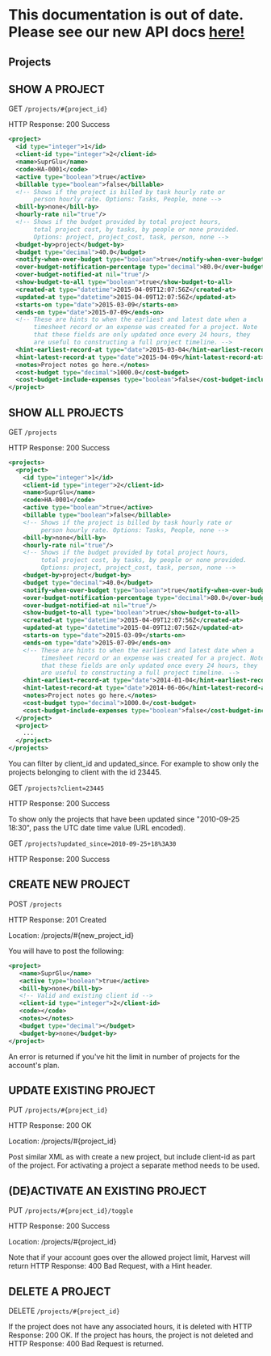 # This documentation is out of date. Please see our new API docs [here!](http://help.getharvest.com/api)

## Projects

## SHOW A PROJECT

GET `/projects/#{project_id}`

HTTP Response: 200 Success

```xml
<project>
  <id type="integer">1</id>
  <client-id type="integer">2</client-id>
  <name>SuprGlu</name>
  <code>HA-0001</code>
  <active type="boolean">true</active>
  <billable type="boolean">false</billable>
  <!-- Shows if the project is billed by task hourly rate or
       person hourly rate. Options: Tasks, People, none -->
  <bill-by>none</bill-by>
  <hourly-rate nil="true"/>
  <!-- Shows if the budget provided by total project hours,
       total project cost, by tasks, by people or none provided.
       Options: project, project_cost, task, person, none -->
  <budget-by>project</budget-by>
  <budget type="decimal">40.0</budget>
  <notify-when-over-budget type="boolean">true</notify-when-over-budget>
  <over-budget-notification-percentage type="decimal">80.0</over-budget-notification-percentage>
  <over-budget-notified-at nil="true"/>
  <show-budget-to-all type="boolean">true</show-budget-to-all>
  <created-at type="datetime">2015-04-09T12:07:56Z</created-at>
  <updated-at type="datetime">2015-04-09T12:07:56Z</updated-at>
  <starts-on type="date">2015-03-09</starts-on>
  <ends-on type="date">2015-07-09</ends-on>
  <!-- These are hints to when the earliest and latest date when a
       timesheet record or an expense was created for a project. Note
       that these fields are only updated once every 24 hours, they
       are useful to constructing a full project timeline. -->
  <hint-earliest-record-at type="date">2015-03-04</hint-earliest-record-at>
  <hint-latest-record-at type="date">2015-04-09</hint-latest-record-at>
  <notes>Project notes go here.</notes>
  <cost-budget type="decimal">1000.0</cost-budget>
  <cost-budget-include-expenses type="boolean">false</cost-budget-include-expenses>
</project>
```

## SHOW ALL PROJECTS

GET `/projects`

HTTP Response: 200 Success

```xml
<projects>
  <project>
    <id type="integer">1</id>
    <client-id type="integer">2</client-id>
    <name>SuprGlu</name>
    <code>HA-0001</code>
    <active type="boolean">true</active>
    <billable type="boolean">false</billable>
    <!-- Shows if the project is billed by task hourly rate or
         person hourly rate. Options: Tasks, People, none -->
    <bill-by>none</bill-by>
    <hourly-rate nil="true"/>
    <!-- Shows if the budget provided by total project hours,
         total project cost, by tasks, by people or none provided.
         Options: project, project_cost, task, person, none -->
    <budget-by>project</budget-by>
    <budget type="decimal">40.0</budget>
    <notify-when-over-budget type="boolean">true</notify-when-over-budget>
    <over-budget-notification-percentage type="decimal">80.0</over-budget-notification-percentage>
    <over-budget-notified-at nil="true"/>
    <show-budget-to-all type="boolean">true</show-budget-to-all>
    <created-at type="datetime">2015-04-09T12:07:56Z</created-at>
    <updated-at type="datetime">2015-04-09T12:07:56Z</updated-at>
    <starts-on type="date">2015-03-09</starts-on>
    <ends-on type="date">2015-07-09</ends-on>
    <!-- These are hints to when the earliest and latest date when a
         timesheet record or an expense was created for a project. Note
         that these fields are only updated once every 24 hours, they
         are useful to constructing a full project timeline. -->
    <hint-earliest-record-at type="date">2014-01-04</hint-earliest-record-at>
    <hint-latest-record-at type="date">2014-06-06</hint-latest-record-at>
    <notes>Project notes go here.</notes>
    <cost-budget type="decimal">1000.0</cost-budget>
    <cost-budget-include-expenses type="boolean">false</cost-budget-include-expenses>
  </project>
  <project>
    ...
  </project>
</projects>
```

You can filter by client_id and updated_since. For example to show only the projects belonging to client with the id 23445.

GET `/projects?client=23445`

HTTP Response: 200 Success

To show only the projects that have been updated since "2010-09-25 18:30", pass the UTC date time value (URL encoded).

GET `/projects?updated_since=2010-09-25+18%3A30`

HTTP Response: 200 Success

## CREATE NEW PROJECT

POST `/projects`

HTTP Response: 201 Created

Location: /projects/#{new_project_id}

You will have to post the following:

```xml
<project>
   <name>SuprGlu</name>
   <active type="boolean">true</active>
   <bill-by>none</bill-by>
   <!-- Valid and existing client id -->
   <client-id type="integer">2</client-id>
   <code></code>
   <notes></notes>
   <budget type="decimal"></budget>
   <budget-by>none</budget-by>
</project>
```

An error is returned if you've hit the limit in number of projects for the account's plan.

## UPDATE EXISTING PROJECT

PUT `/projects/#{project_id}`

HTTP Response: 200 OK

Location: /projects/#{project_id}

Post similar XML as with create a new project, but include client-id as part of the project. For activating a project a separate method needs to be used.

## (DE)ACTIVATE AN EXISTING PROJECT

PUT `/projects/#{project_id}/toggle`

HTTP Response: 200 Success

Location: /projects/#{project_id}

Note that if your account goes over the allowed project limit, Harvest will return HTTP Response: 400 Bad Request, with a Hint header.

## DELETE A PROJECT

DELETE `/projects/#{project_id}`

If the project does not have any associated hours, it is deleted with HTTP Response: 200 OK. If the project has hours, the project is not deleted and HTTP Response: 400 Bad Request is returned.
